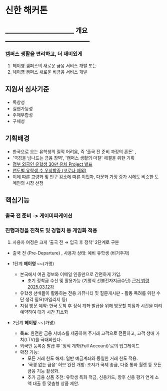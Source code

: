 # 신한 해커톤

##  ______________________ 개요___________________________
### 캠퍼스 생활을 편리하고, 더 재미있게
1. 헤이영 캠퍼스의 새로운 금융 서비스 개발 또는
2. 헤이영 캠퍼스 새로운 비금융 서비스 개발

## 지원서 심사기준
- 독창성
- 실현가능성
- 주제부합성
- 구체성

## 기획배경

- 한국으로 오는 유학생의 질적 어려움, 즉 '출국 전 준비 과정의 혼돈' , 
- '국경을 넘나드는 금융 장벽', '캠퍼스 생활의 마찰' 해결을 위한 기획
- [정부 외국인 유학생 30만 유치 Project 발표](https://www.moe.go.kr/boardCnts/viewRenew.do?boardID=294&boardSeq=96027&lev=0&searc)
- [연도별 유학생 수 우상향중 (코로나 제외)](https://www.studyinkorea.go.kr/it/why/koreaStatistics.do)
- 이에 따른 고령화 및 인구 감소에 따른 이민자, 다문화 가정 증가 시에도 비슷한 도메인의 시장 선점


## 핵심기능
### 출국 전 준비 -> 게이미피케이션
### 진행과정을 진척도 및 경험치 등 게임화 적용
1. 사용자 여정은 크게 '출국 전 → 입국 후 정착' 2단계로 구분
- 출국 전 (Pre-Departure) , 사용자 상태: 예비 유학생 (비거주자)
- 1단계 **헤이영 ~~**(가명)
  - 본국에서 여권 정보와 이메일 인증만으로 간편하게 가입.
    - 초기 정착금 수신 및 활용가능 (기명식 선불전자지급수단) [근거 법령 2025.03.12자](https://better.fsc.go.kr/fsc_new/replyCase/LawreqDetail.do?stNo=11&muNo=117&muGpNo=75&lawreqIdx=4643)
  - 유학생 선배들이 활동하는 전용 커뮤니티 및 질문게시판 - 활동 독려를 위한 수단 생각 필요(마일리지 등)
  - 지점 방문 예약: 한국 도착 후 정식 계좌 발급을 위해 방문할 지점과 시간을 미리 예약하여 대기 시간 최소화


- 2단계 **헤이영 ~~**(가명)
  - 목표: 완전한 금융 서비스를 제공하여 주거래 고객으로 전환하고, 고객 생애 가치(LTV)를 극대화한다.
  - 외국인 등록증 발급 후 '정식 계좌(Full Account)'로의 업그레이드
  - 확장 기능:
    - 모든 거래 한도 해제: 일반 예금계좌와 동일한 거래 한도 적용.
    - '국경 없는 금융' 허브 완전 개방: 초저가 국제 송금, 다중 통화 월렛 등 모든 금융 기능 활성화.   
    - 추가 금융 상품 추천: 유학생 특화 적금, 신용카드, 향후 신용 평가 연계 소액 대출 등 맞춤형 상품 제안.



